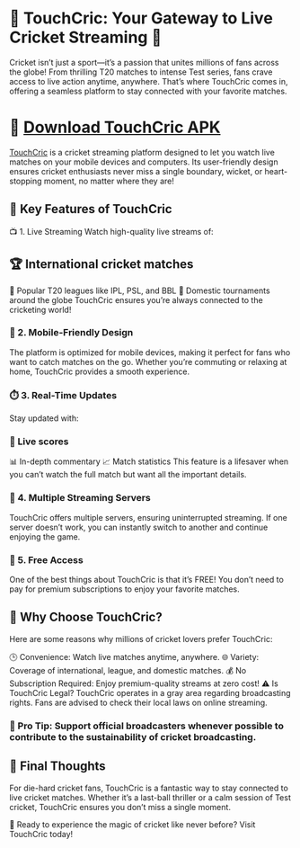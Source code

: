# 🏏 TouchCric: Your Gateway to Live Cricket Streaming 🏏

Cricket isn’t just a sport—it’s a passion that unites millions of fans across the globe! From thrilling T20 matches to intense Test series, fans crave access to live action anytime, anywhere. That’s where TouchCric comes in, offering a seamless platform to stay connected with your favorite matches.

# 🎯 <a href="touchcric-live.com">Download TouchCric APK </a>
<a href="touchcric-live.com">TouchCric</a> is a cricket streaming platform designed to let you watch live matches on your mobile devices and computers. Its user-friendly design ensures cricket enthusiasts never miss a single boundary, wicket, or heart-stopping moment, no matter where they are!

## 🌟 Key Features of TouchCric
📺 1. Live Streaming
Watch high-quality live streams of:

## 🏆 International cricket matches
🎇 Popular T20 leagues like IPL, PSL, and BBL
🏏 Domestic tournaments around the globe
TouchCric ensures you’re always connected to the cricketing world!

### 📱 2. Mobile-Friendly Design
The platform is optimized for mobile devices, making it perfect for fans who want to catch matches on the go. Whether you’re commuting or relaxing at home, TouchCric provides a smooth experience.

### ⏱️ 3. Real-Time Updates
Stay updated with:

### 🔴 Live scores
📊 In-depth commentary
📈 Match statistics
This feature is a lifesaver when you can’t watch the full match but want all the important details.

### 🔄 4. Multiple Streaming Servers
TouchCric offers multiple servers, ensuring uninterrupted streaming. If one server doesn’t work, you can instantly switch to another and continue enjoying the game.

### 🎁 5. Free Access
One of the best things about TouchCric is that it’s FREE! You don’t need to pay for premium subscriptions to enjoy your favorite matches.

## 🤔 Why Choose TouchCric?
Here are some reasons why millions of cricket lovers prefer TouchCric:

🕒 Convenience: Watch live matches anytime, anywhere.
🌐 Variety: Coverage of international, league, and domestic matches.
💰 No Subscription Required: Enjoy premium-quality streams at zero cost!
⚠️ Is TouchCric Legal?
TouchCric operates in a gray area regarding broadcasting rights. Fans are advised to check their local laws on online streaming.

### 🛑 Pro Tip: Support official broadcasters whenever possible to contribute to the sustainability of cricket broadcasting.

## 🏅 Final Thoughts
For die-hard cricket fans, TouchCric is a fantastic way to stay connected to live cricket matches. Whether it’s a last-ball thriller or a calm session of Test cricket, TouchCric ensures you don’t miss a single moment.

🎉 Ready to experience the magic of cricket like never before? Visit TouchCric today!

